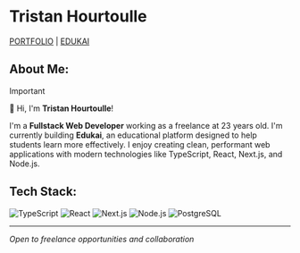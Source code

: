 # Tristan Hourtoulle

[PORTFOLIO](https://tristanhourtoulle.fr) | [EDUKAI](https://edukai.fr)

## About Me:

> [!IMPORTANT]
> 👋 Hi, I'm **Tristan Hourtoulle**!
>
> I'm a **Fullstack Web Developer** working as a freelance at 23 years old. I'm currently building **Edukai**, an educational platform designed to help students learn more effectively. I enjoy creating clean, performant web applications with modern technologies like TypeScript, React, Next.js, and Node.js.

## Tech Stack:

![TypeScript](https://img.shields.io/badge/-TypeScript-3178C6?style=flat-square&logo=typescript&logoColor=white)
![React](https://img.shields.io/badge/-React-61DAFB?style=flat-square&logo=react&logoColor=black)
![Next.js](https://img.shields.io/badge/-Next.js-000000?style=flat-square&logo=next.js&logoColor=white)
![Node.js](https://img.shields.io/badge/-Node.js-339933?style=flat-square&logo=node.js&logoColor=white)
![PostgreSQL](https://img.shields.io/badge/-PostgreSQL-4169E1?style=flat-square&logo=postgresql&logoColor=white)

---

*Open to freelance opportunities and collaboration*
